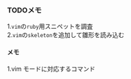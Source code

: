 ### TODOメモ  

1.`vim`の`ruby`用スニペットを調査  
2.`vim`の`skeleton`を追加して雛形を読み込む  

#### メモ  

1.vim モードに対応するコマンド  
